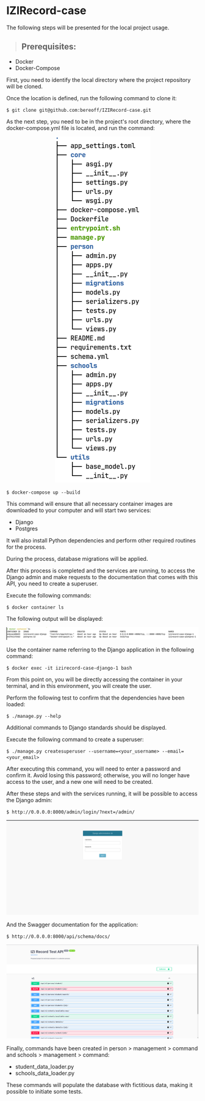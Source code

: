 # IZIRecord-case

The following steps will be presented for the local project usage.

> ## Prerequisites:
- Docker
- Docker-Compose

First, you need to identify the local directory where the project repository will be cloned.

Once the location is defined, run the following command to clone it:
```
$ git clone git@github.com:bereoff/IZIRecord-case.git
```

As the next step, you need to be in the project's root directory, where the docker-compose.yml file is located, and run the command:

<p align="center">
  <img src="https://github.com/bereoff/IZIRecord-case/blob/main/images/project-root.png" />
</p>

```
$ docker-compose up --build
```

This command will ensure that all necessary container images are downloaded to your computer and will start two services:
- Django
- Postgres

It will also install Python dependencies and perform other required routines for the process.

During the process, database migrations will be applied.

After this process is completed and the services are running, to access the Django admin and make requests to the documentation that comes with this API, you need to create a superuser.

Execute the following commands:
```
$ docker container ls
```

The following output will be displayed:

![List of containers](https://github.com/bereoff/IZIRecord-case/blob/main/images/docker-container-ls-command.png)

Use the container name referring to the Django application in the following command:
```
$ docker exec -it izirecord-case-django-1 bash
```

From this point on, you will be directly accessing the container in your terminal, and in this environment, you will create the user.

Perform the following test to confirm that the dependencies have been loaded:
```
$ ./manage.py --help
```

Additional commands to Django standards should be displayed.

Execute the following command to create a superuser:
```
$ ./manage.py createsuperuser --username=<your_username> --email=<your_email>
```

After executing this command, you will need to enter a password and confirm it. Avoid losing this password; otherwise, you will no longer have access to the user, and a new one will need to be created.

After these steps and with the services running, it will be possible to access the Django admin:
```
$ http://0.0.0.0:8000/admin/login/?next=/admin/
```
![Django Admin](https://github.com/bereoff/IZIRecord-case/blob/main/images/django-admin-login-page.png)

And the Swagger documentation for the application:
```
$ http://0.0.0.0:8000/api/schema/docs/
```
![API Swagger](https://github.com/bereoff/IZIRecord-case/blob/main/images/swagger-page.png)

Finally, commands have been created in person > management > command and schools > management > command:

- student_data_loader.py
- schools_data_loader.py

These commands will populate the database with fictitious data, making it possible to initiate some tests.
